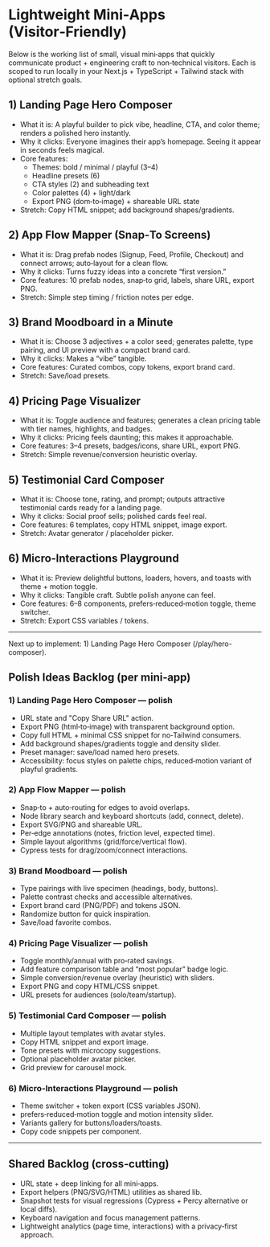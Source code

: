 # Lightweight Mini‑Apps (Visitor‑Friendly)

Below is the working list of small, visual mini‑apps that quickly communicate product + engineering craft to non‑technical visitors. Each is scoped to run locally in your Next.js + TypeScript + Tailwind stack with optional stretch goals.

## 1) Landing Page Hero Composer

- What it is: A playful builder to pick vibe, headline, CTA, and color theme; renders a polished hero instantly.
- Why it clicks: Everyone imagines their app’s homepage. Seeing it appear in seconds feels magical.
- Core features:
  - Themes: bold / minimal / playful (3–4)
  - Headline presets (6)
  - CTA styles (2) and subheading text
  - Color palettes (4) + light/dark
  - Export PNG (dom‑to‑image) + shareable URL state
- Stretch: Copy HTML snippet; add background shapes/gradients.

## 2) App Flow Mapper (Snap‑To Screens)

- What it is: Drag prefab nodes (Signup, Feed, Profile, Checkout) and connect arrows; auto‑layout for a clean flow.
- Why it clicks: Turns fuzzy ideas into a concrete “first version.”
- Core features: 10 prefab nodes, snap‑to grid, labels, share URL, export PNG.
- Stretch: Simple step timing / friction notes per edge.

## 3) Brand Moodboard in a Minute

- What it is: Choose 3 adjectives + a color seed; generates palette, type pairing, and UI preview with a compact brand card.
- Why it clicks: Makes a “vibe” tangible.
- Core features: Curated combos, copy tokens, export brand card.
- Stretch: Save/load presets.

## 4) Pricing Page Visualizer

- What it is: Toggle audience and features; generates a clean pricing table with tier names, highlights, and badges.
- Why it clicks: Pricing feels daunting; this makes it approachable.
- Core features: 3–4 presets, badges/icons, share URL, export PNG.
- Stretch: Simple revenue/conversion heuristic overlay.

## 5) Testimonial Card Composer

- What it is: Choose tone, rating, and prompt; outputs attractive testimonial cards ready for a landing page.
- Why it clicks: Social proof sells; polished cards feel real.
- Core features: 6 templates, copy HTML snippet, image export.
- Stretch: Avatar generator / placeholder picker.

## 6) Micro‑Interactions Playground

- What it is: Preview delightful buttons, loaders, hovers, and toasts with theme + motion toggle.
- Why it clicks: Tangible craft. Subtle polish anyone can feel.
- Core features: 6–8 components, prefers‑reduced‑motion toggle, theme switcher.
- Stretch: Export CSS variables / tokens.

---

Next up to implement: 1) Landing Page Hero Composer (/play/hero-composer).


## Polish Ideas Backlog (per mini‑app)

### 1) Landing Page Hero Composer — polish

- URL state and "Copy Share URL" action.
- Export PNG (html‑to‑image) with transparent background option.
- Copy full HTML + minimal CSS snippet for no‑Tailwind consumers.
- Add background shapes/gradients toggle and density slider.
- Preset manager: save/load named hero presets.
- Accessibility: focus styles on palette chips, reduced‑motion variant of playful gradients.

### 2) App Flow Mapper — polish

- Snap‑to + auto‑routing for edges to avoid overlaps.
- Node library search and keyboard shortcuts (add, connect, delete).
- Export SVG/PNG and shareable URL.
- Per‑edge annotations (notes, friction level, expected time).
- Simple layout algorithms (grid/force/vertical flow).
- Cypress tests for drag/zoom/connect interactions.

### 3) Brand Moodboard — polish

- Type pairings with live specimen (headings, body, buttons).
- Palette contrast checks and accessible alternatives.
- Export brand card (PNG/PDF) and tokens JSON.
- Randomize button for quick inspiration.
- Save/load favorite combos.

### 4) Pricing Page Visualizer — polish

- Toggle monthly/annual with pro‑rated savings.
- Add feature comparison table and “most popular” badge logic.
- Simple conversion/revenue overlay (heuristic) with sliders.
- Export PNG and copy HTML/CSS snippet.
- URL presets for audiences (solo/team/startup).

### 5) Testimonial Card Composer — polish

- Multiple layout templates with avatar styles.
- Copy HTML snippet and export image.
- Tone presets with microcopy suggestions.
- Optional placeholder avatar picker.
- Grid preview for carousel mock.

### 6) Micro‑Interactions Playground — polish

- Theme switcher + token export (CSS variables JSON).
- prefers‑reduced‑motion toggle and motion intensity slider.
- Variants gallery for buttons/loaders/toasts.
- Copy code snippets per component.

---

## Shared Backlog (cross‑cutting)

- URL state + deep linking for all mini‑apps.
- Export helpers (PNG/SVG/HTML) utilities as shared lib.
- Snapshot tests for visual regressions (Cypress + Percy alternative or local diffs).
- Keyboard navigation and focus management patterns.
- Lightweight analytics (page time, interactions) with a privacy‑first approach.
